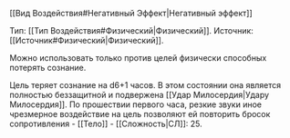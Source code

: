 [[Вид Воздействия#Негативный Эффект|Негативный эффект]]

Тип: [[Тип Воздействия#Физический|Физический]].
Источник: [[Источник#Физический|Физический]].

Можно использовать только против целей физически способных потерять сознание.

Цель теряет сознание на d6+1 часов. В этом состоянии она является полностью беззащитной и подвержена [[Удар Милосердия|Удару Милосердия]]. По прошествии первого часа, резкие звуки иное чрезмерное воздействие на цель позволяют ей повторить бросок сопротивления - [[Тело]] - [[Сложность|СЛ]]: 25. 